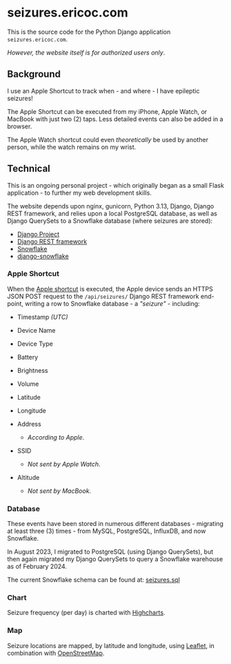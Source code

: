 # seizures.ericoc.com

This is the source code for the Python Django application `seizures.ericoc.com`.

_However, the website itself is for authorized users only_.


## Background

I use an Apple Shortcut to track when - and where - I have epileptic seizures!

The Apple Shortcut can be executed from my iPhone, Apple Watch, or MacBook
with just two (2) taps. Less detailed events can also be added in a browser.

The Apple Watch shortcut could even _theoretically_ be used by another person,
while the watch remains on my wrist.


## Technical

This is an ongoing personal project - which originally began as a small Flask
application - to further my web development skills.

The website depends upon nginx, gunicorn, Python 3.13, Django,
Django REST framework, and relies upon a local PostgreSQL database, as well as
Django QuerySets to a Snowflake database (where seizures are stored):

- [Django Project](https://www.djangoproject.com/)
- [Django REST framework](https://www.django-rest-framework.org/)
- [Snowflake](https://www.snowflake.com/)
- [django-snowflake](https://pypi.org/project/django-snowflake/)


### Apple Shortcut

When the [Apple shortcut](Add_Seizure.shortcut) is executed, the Apple device
sends an HTTPS JSON POST request to the `/api/seizures/` Django REST framework
end-point, writing a row to Snowflake database - a _"seizure"_ - including:

- Timestamp _(UTC)_
- Device Name
- Device Type
- Battery
- Brightness
- Volume
- Latitude
- Longitude


- Address
    - _According to Apple_.
- SSID
  - _Not sent by Apple Watch_.
- Altitude
  - _Not sent by MacBook_.


### Database

These events have been stored in numerous different databases - migrating at
least three (3) times - from MySQL, PostgreSQL, InfluxDB, and now Snowflake.

In August 2023, I migrated to PostgreSQL (using Django QuerySets), but then
again migrated my Django QuerySets to query a Snowflake warehouse as of
February 2024.

The current Snowflake schema can be found at: [seizures.sql](seizures.sql)


### Chart

Seizure frequency (per day) is charted with
[Highcharts](https://www.highcharts.com/).


### Map

Seizure locations are mapped, by latitude and longitude, using
[Leaflet](https://leafletjs.com/), in combination with
[OpenStreetMap](https://www.openstreetmap.org/).
